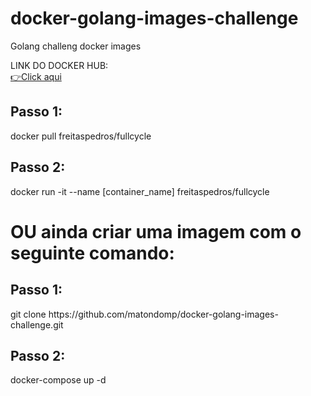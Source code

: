 # docker-golang-images-challenge
Golang challeng docker images

  <div>LINK DO DOCKER HUB:</div>
    <a href="[http://localhost:10000/](https://hub.docker.com/repository/docker/freitaspedros/fullcycle/tags?page=1&ordering=last_updated)" target="_blank">👉️Click aqui</a>
 </div>

<div>
  <h2>Passo 1:</h2>
  docker pull freitaspedros/fullcycle
</div>
<div>
  <h2>Passo 2:</h2>
   docker run -it --name [container_name] freitaspedros/fullcycle
</div>

<div>
  <h1>OU ainda criar uma imagem com o seguinte comando:</h1>
   <h2>Passo 1: </h2>
  <div>
    <span>git clone https://github.com/matondomp/docker-golang-images-challenge.git</span>
  </div>
   <h2>Passo 2: </h2>
    docker-compose up -d 
  
